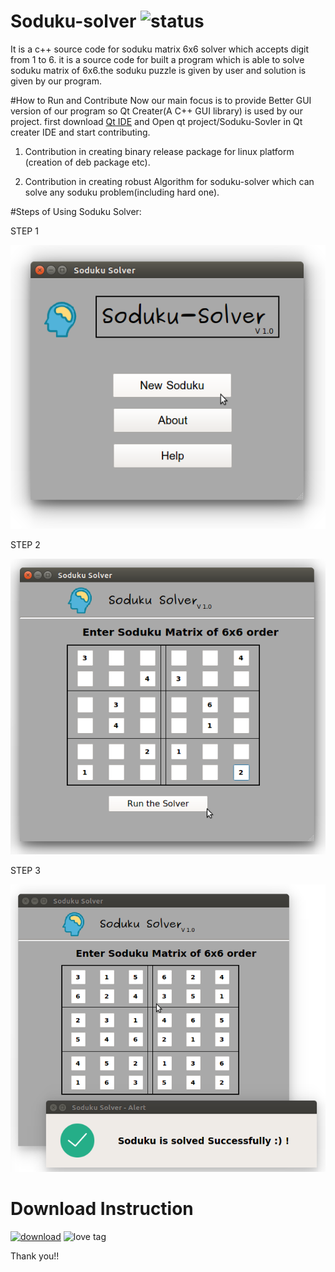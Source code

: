 # Soduku-solver ![status](https://img.shields.io/badge/status-alpha-brightgreen.svg)
It is a c++ source code for soduku matrix 6x6 solver which accepts digit from 1 to 6. 
it is a source code for built a program which is able to solve soduku matrix of 6x6.the soduku puzzle is given by user and solution is given by our program.


#How to Run and Contribute
Now our main focus is to provide Better GUI version of our program so Qt Creater(A C++ GUI library) is used by our project. first download [Qt IDE](https://www.qt.io/) and Open qt project/Soduku-Sovler in Qt creater IDE and start contributing.

1) Contribution in creating binary release package for linux platform (creation of deb package etc).

2) Contribution in creating robust Algorithm for soduku-solver which can solve any soduku problem(including hard one).

#Steps of Using Soduku Solver:

STEP 1

![step 1 image](https://github.com/girishkuniyal/soduku-solver/blob/master/screenshot/soduku1.png)

STEP 2

![step 2 image](https://github.com/girishkuniyal/soduku-solver/blob/master/screenshot/soduku2.png)

STEP 3

![step 3 image](https://github.com/girishkuniyal/soduku-solver/blob/master/screenshot/soduku3.png)


#  Download Instruction

[![ ![download](https://img.shields.io/badge/download-sourceforge-green.svg) ](https://githkub.com/girishkuniyal/soduku-solver/blob/master/screenshot/download.jpg)](https://sourceforge.net/projects/soduku-solver/?source=directory)  ![love tag](https://img.shields.io/badge/made%20with-%3C3-red.svg)

Thank you!!
 
